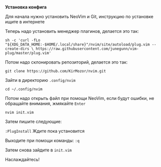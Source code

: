 **Установка конфига**

Для начала нужно установить NeoVim и Git, инструкцию по установке ищите в интернете

Теперь надо установить менеджер плагинов, делается это так:

`sh -c 'curl -fLo "${XDG_DATA_HOME:-$HOME/.local/share}"/nvim/site/autoload/plug.vim --create-dirs \
       https://raw.githubusercontent.com/junegunn/vim-plug/master/plug.vim'`


Потом надо склонировать репозиторий, делается это так:

`git clone https://github.com/KirMozor/nvim.git`

Зайти в директорию `.config/nvim`

`cd ~/.config/nvim`

Потом надо открыть файл при помощи NeoVim, если будут ошибки, не обращайте внимания, жмякайте `Enter`

`nvim init.vim`

Затем пишите следующие:

`:PlugInstall`
Ждите пока установится

Выходите при помощи команды:
`:q`

Затем снова зайдите в `init.vim`

Наслаждайтесь!


